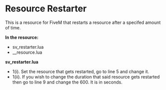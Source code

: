 # Resource Restarter
This is a resource for FiveM that restarts a resource after a specifed amount of time.

__In the resource:__
- sv_restarter.lua
- \_\_resource.lua

__sv_restarter.lua__

- 1(i). Set the resource that gets restarted, go to line 5 and change it.
- 1(ii). If you wish to change the duration that said resource gets restarted then go to line 9 and change the 600. It is in seconds.
